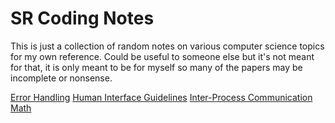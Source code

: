 # SR Coding Notes

This is just a collection of random notes on various computer science  topics for my own reference.
Could be useful to someone else but it's not meant for that, it is only meant to be for myself so many of the papers may be incomplete or nonsense.

[Error Handling](ErrorHandling.md)
[Human Interface Guidelines](HumanInterfaceGuidelines.md)
[Inter-Process Communication](IPC.md)
[Math](Mathematics.md)
